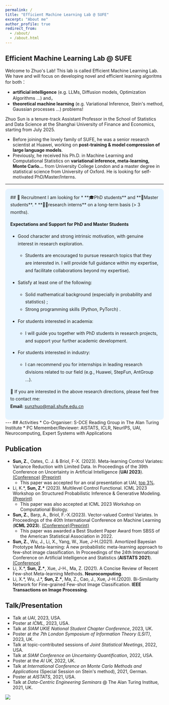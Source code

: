 ```yaml
---
permalink: /
title: "Efficient Machine Learning Lab @ SUFE"
excerpt: "About me"
author_profile: true
redirect_from: 
  - /about/
  - /about.html  
---
```

## Efficient Machine Learning Lab @ SUFE

Welcome to Zhuo's Lab! This lab is called Efficient Machine Learning Lab. We have and will focus on developing novel and efficient learning algoritms for both：
- **artificial intelligence** (e.g. LLMs, Diffusion models, Optimization Algorithms ...) and，
- **theoretical machine learning** (e.g. Variational Inference, Stein's method, Gaussian processes ...) problems! 


Zhuo Sun is a tenure-track Assistant Professor in the School of Statistics and Data Science at the Shanghai University of Finance and Economics, starting from July 2025. 
- Before joining the lovely family of SUFE, he was a senior research scientist at Huawei, working on **post-training & model compression of large language models**.
- Previously, he received his Ph.D. in Machine Learning and Computational Statistics on **variational inference, meta-learning, Monte Carlo...** from University College London and a master degree in statistical science from University of Oxford. He is looking for self-motivated PhD/Master/Interns.

---
<div markdown="1" style="background-color:#e6f4ff; padding:16px; border-radius:10px; line-height:1.7;">
## 📢 Recruitment
I am looking for
 *  **🎓PhD students** and **📘Master students**.  
 *  **🧑‍🔬research interns** on a long-term basis (> 3 months).

**Expectations and Support for PhD and Master Students**
- Good character and strong intrinsic motivation, with genuine interest in research exploration.  
  - Students are encouraged to pursue research topics that they are interested in. I will provide full guidance within my expertise, and facilitate collaborations beyond my expertise).  
- Satisfy at least one of the following:  
  - Solid mathematical background (especially in probability and statistics) ; 
  - Strong programming skills (Python, PyTorch) .

- For students interested in academia:
  - I will guide you together with PhD students in research projects, and support your further academic development.  
- For students interested in industry:  
  - I can recommend you for internships in leading research divisions related to our field (e.g., Huawei, StepFun, AntGroup ...).  



📩 If you are interested in the above research directions, please feel free to contact me:  
**Email:** [sunzhuo@mail.shufe.edu.cn](mailto:sunzhuo@mail.shufe.edu.cn)
</div>
---
##  Activities
* Co-Organiser: S-DCE Reading Group in The Alan Turing Institute
* PC Memember/Reviewer: AISTATS, ICLR, NeurIPS, UAI, Neurocomputing, Expert Systems with Applications




## Publication
* __Sun, Z.__, Oates, C. J. & Briol, F-X. (2023). Meta-learning Control Variates: Variance Reduction with Limited Data. In Proceedings of the 39th Conference on Uncertainty in Artificial Intelligence (__UAI 2023__). [(Conference)](https://proceedings.mlr.press/v216/sun23a.html) [(Preprint)](https://arxiv.org/abs/2303.04756)
    * This paper was accepted for an oral presentation at UAI, [top 3%]().
* Li, K.\*, __Sun, Z.\*__ (2023). Multilevel Control Functional. ICML 2023 Workshop on Structured Probabilistic Inference & Generative Modeling. [(Preprint)](https://arxiv.org/abs/2305.12996)
    * This paper was also accepted at ICML 2023 Workshop on Computational Biology.
*   __Sun, Z.__, Barp, A., Briol, F.-X.(2023). Vector-valued Control Variates. In Proceedings of the 40th International Conference on Machine Learning (__ICML 2023__).  [(Conference)](https://proceedings.mlr.press/v202/sun23a.html)[(Preprint)](https://arxiv.org/abs/2109.08944)
    * This paper was awarded a Best Student Paper Award from SBSS of the American Statistical Association in 2022.
*   __Sun, Z.__, Wu, J., Li, X., Yang, W., Xue, J-H.(2021). Amortized Bayesian Prototype Meta-learning: A new probabilistic meta-learning approach to few-shot image classification. In Proceedings of the 24th International Conference on Artificial Intelligence and Statistics (__AISTATS 2021__).[(Conference)](https://proceedings.mlr.press/v130/sun21a.html)
*   Li, X.\*, __Sun, Z.\*__, Xue, J-H., Ma, Z. (2021). A Concise Review of Recent Few-shot Meta-learning Methods. __Neurocomputing__.
*   Li, X.\*, Wu, J.\*, __Sun, Z.\*__, Ma, Z., Cao, J., Xue, J-H.(2020). Bi-Similarity Network for Fine-grained Few-shot Image Classification. __IEEE Transactions on Image Processing__.






## Talk/Presentation
*   Talk at _UAI_, 2023, USA.
*   Poster at _ICML_, 2023, USA.
*   Talk at _SIAM UKIE National Student Chapter Conference_, 2023, UK.
*   Poster at _the 7th London Symposium of Information Theory (LSIT)_, 2023, UK.
*   Talk at topic-contributed sessions of _Joint Statistical Meetings_, 2022, USA.
*   Talk at _SIAM Conference on Uncertainty Quantification_, 2022, USA.
*   Poster at the _AI UK_, 2022, UK.
*   Talk at _International Conference on Monte Carlo Methods and Applications_ (Special Session on Stein's method), 2021, German.
*   Poster at _AISTATS_, 2021, USA.
*   Talk at _Data-Centric Engineering Seminars_ @ The Alan Turing Institue, 2021, UK.
















<a href="https://clustrmaps.com/site/1bg2c" title="Visit tracker"><img src="//clustrmaps.com/map_v2.png?cl=080808&w=a&t=n&d=C4byDrEvOWlkQBPck4uhnEYVbsB_VEy0fAJC1qmic1s&co=ffffff&ct=808080" /></a>





